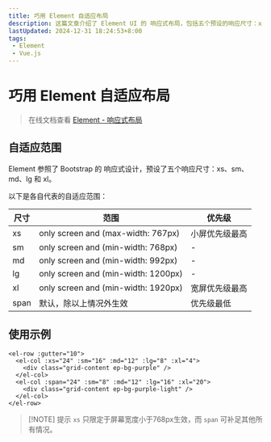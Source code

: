 ```yaml
---
title: 巧用 Element 自适应布局
description: 这篇文章介绍了 Element UI 的 响应式布局，包括五个预设的响应尺寸：xs、sm、md、lg 和 xl。每个尺寸对应不同的屏幕宽度范围，并提供了 Vue.js 中的使用示例，展示了如何根据屏幕尺寸调整布局
lastUpdated: 2024-12-31 18:24:53+8:00
tags: 
 - Element
 - Vue.js
---
```


# 巧用 Element 自适应布局

> 在线文档查看 [Element - 响应式布局](https://element-plus.org/zh-CN/component/layout.html)

## 自适应范围

Element 参照了 Bootstrap 的 响应式设计，预设了五个响应尺寸：xs、sm、md、lg 和 xl。

以下是各自代表的自适应范围：

| 尺寸 | 范围                                | 优先级         |
| ---- | ----------------------------------- | -------------- |
| xs   | only screen and (max-width: 767px)  | 小屏优先级最高 |
| sm   | only screen and (min-width: 768px)  | -              |
| md   | only screen and (min-width: 992px)  | -              |
| lg   | only screen and (min-width: 1200px) | -              |
| xl   | only screen and (min-width: 1920px) | 宽屏优先级最高 |
| span | 默认，除以上情况外生效              | 优先级最低     |

## 使用示例

```vue
<el-row :gutter="10">
  <el-col :xs="24" :sm="16" :md="12" :lg="8" :xl="4">
    <div class="grid-content ep-bg-purple" />
  </el-col>
  <el-col :span="24" :sm="8" :md="12" :lg="16" :xl="20">
    <div class="grid-content ep-bg-purple-light" />
  </el-col>
</el-row>
```

> [!NOTE] 提示
> `xs` 只限定于屏幕宽度小于768px生效，而 `span` 可补足其他所有情况。

